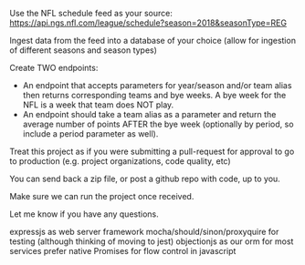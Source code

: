 Use the NFL schedule feed as your source: https://api.ngs.nfl.com/league/schedule?season=2018&seasonType=REG

Ingest data from the feed into a database of your choice (allow for ingestion of different seasons and season types)

Create TWO endpoints:

- An endpoint that accepts parameters for year/season and/or team alias then returns corresponding teams and bye weeks. A bye week for the NFL is a week that team does NOT play.
- An endpoint should take a team alias as a parameter and return the average number of points AFTER the bye week (optionally by period, so include a period parameter as well).

Treat this project as if you were submitting a pull-request for approval to go to production (e.g. project organizations, code quality, etc)

You can send back a zip file, or post a github repo with code, up to you.

Make sure we can run the project once received.

Let me know if you have any questions.

expressjs as web server framework
mocha/should/sinon/proxyquire for testing (although thinking of moving to jest)
objectionjs as our orm for most services
prefer native Promises for flow control in javascript
